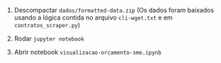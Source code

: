 1. Descompactar `dados/formatted-data.zip`
(Os dados foram baixados usando a lógica contida no arquivo `cli-wget.txt` e em `contratos_scraper.py`)

2. Rodar `jupyter notebook`

3. Abrir notebook `visualizacao-orcamento-sme.ipynb`
